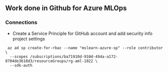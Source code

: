 ## Work done in Github for Azure MLOps

### Connections

- Create a Service Principle for GitHub account and add security info project settings

~~~
 az ad sp create-for-rbac --name "mslearn-azure-sp" --role contributor \
  --scopes /subscriptions/ba71910d-910d-494a-a172-8704de3618d3/resourceGroups/rg-aml-1022 \
  --sdk-auth

